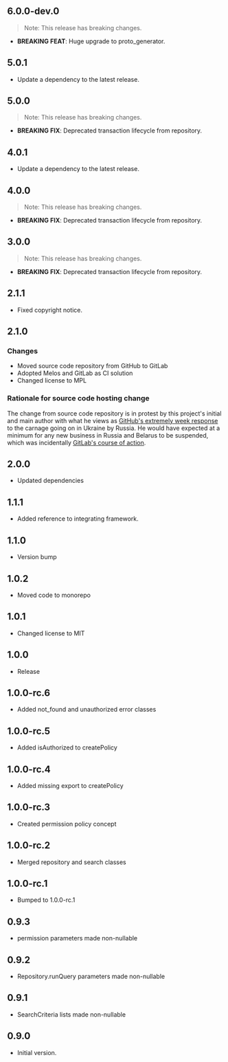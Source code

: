 ## 6.0.0-dev.0

> Note: This release has breaking changes.

 - **BREAKING** **FEAT**: Huge upgrade to proto_generator.

## 5.0.1

 - Update a dependency to the latest release.

## 5.0.0

> Note: This release has breaking changes.

 - **BREAKING** **FIX**: Deprecated transaction lifecycle from repository.

## 4.0.1

 - Update a dependency to the latest release.

## 4.0.0

> Note: This release has breaking changes.

 - **BREAKING** **FIX**: Deprecated transaction lifecycle from repository.

## 3.0.0

> Note: This release has breaking changes.

 - **BREAKING** **FIX**: Deprecated transaction lifecycle from repository.

## 2.1.1

- Fixed copyright notice.

## 2.1.0

### Changes
- Moved source code repository from GitHub to GitLab
- Adopted Melos and GitLab as CI solution
- Changed license to MPL

### Rationale for source code hosting change

The change from source code repository is in protest by this project's initial and main author with what he views as [GitHub's extremely week response](https://github.blog/2022-03-02-our-response-to-the-war-in-ukraine/) to the carnage going on in Ukraine by Russia. He would have expected at a minimum for any new business in Russia and Belarus to be suspended, which was incidentally [GitLab's course of action](https://about.gitlab.com/blog/2022/03/11/gitlab-actions-to-date-regarding-russian-invasion-of-ukraine/#suspending-new-business-in-russia-and-belarus).


## 2.0.0

- Updated dependencies

## 1.1.1

- Added reference to integrating framework.

## 1.1.0

- Version bump

## 1.0.2

- Moved code to monorepo

## 1.0.1

- Changed license to MIT

## 1.0.0

- Release

## 1.0.0-rc.6

- Added not_found and unauthorized error classes

## 1.0.0-rc.5

- Added isAuthorized to createPolicy

## 1.0.0-rc.4

- Added missing export to createPolicy

## 1.0.0-rc.3

- Created permission policy concept

## 1.0.0-rc.2

- Merged repository and search classes

## 1.0.0-rc.1

- Bumped to 1.0.0-rc.1

## 0.9.3

- permission parameters made non-nullable

## 0.9.2

- Repository.runQuery parameters made non-nullable

## 0.9.1

- SearchCriteria lists made non-nullable

## 0.9.0

- Initial version.
